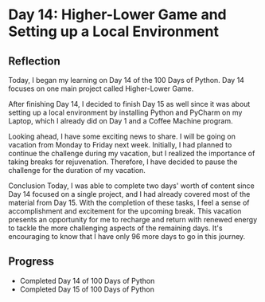 # Day 14: Higher-Lower Game and Setting up a Local Environment
## Reflection
 Today, I began my learning on Day 14 of the 100 Days of Python. Day 14 focuses on one main project called Higher-Lower Game. 
 
 After finishing Day 14, I decided to finish Day 15 as well since it was about setting up a local environment by installing Python and PyCharm on my Laptop, which I already did on Day 1 and a Coffee Machine program.

 Looking ahead, I have some exciting news to share. I will be going on vacation from Monday to Friday next week. Initially, I had planned to continue the challenge during my vacation, but I realized the importance of taking breaks for rejuvenation. Therefore, I have decided to pause the challenge for the duration of my vacation. 
 
 Conclusion
 Today, I was able to complete two days' worth of content since Day 14 focused on a single project, and I had already covered most of the material from Day 15. With the completion of these tasks, I feel a sense of accomplishment and excitement for the upcoming break. This vacation presents an opportunity for me to recharge and return with renewed energy to tackle the more challenging aspects of the remaining days. It's encouraging to know that I have only 96 more days to go in this journey.

## Progress
 - Completed Day 14 of 100 Days of Python
 - Completed Day 15 of 100 Days of Python
